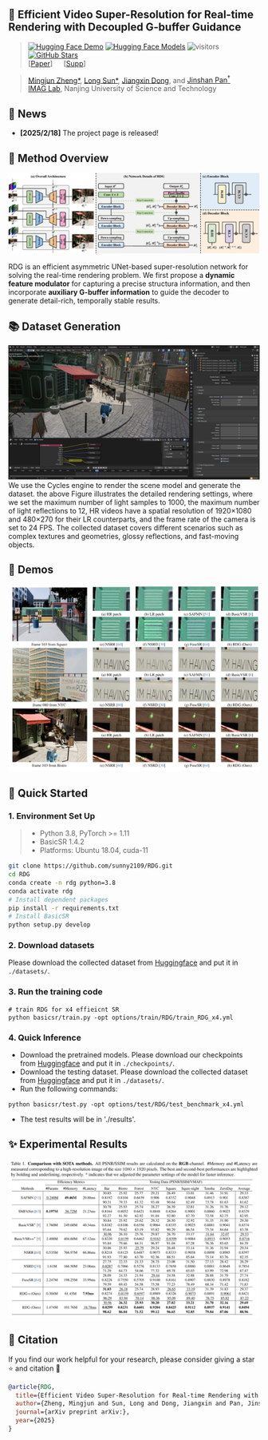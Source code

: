 ## 📖 Efficient Video Super-Resolution for Real-time Rendering with Decoupled G-buffer Guidance
> [![Hugging Face Demo](https://img.shields.io/badge/%F0%9F%A4%97%20Hugging%20Face-Demos-blue)](https://huggingface.co/spaces/Meloo/SAFMN)
[![Hugging Face Models](https://img.shields.io/badge/%F0%9F%A4%97%20Hugging%20Face-Models-blue)](https://huggingface.co/Meloo/SAFMN/tree/main)
![visitors](https://visitor-badge.laobi.icu/badge?page_id=sunny2109/RDG)
[![GitHub Stars](https://img.shields.io/github/stars/sunny2109/RDG?style=social)](https://github.com/sunny2109/RDG) <br>
> [[Paper]()] &emsp;
[[Supp]()]  <br>

> [Mingjun Zheng*](https://github.com/Zheng-MJ), 
[Long Sun*](https://github.com/sunny2109), 
[Jiangxin Dong](https://scholar.google.com/citations?user=ruebFVEAAAAJ&hl=zh-CN&oi=ao), 
and [Jinshan Pan<sup>†</sup>](https://jspan.github.io/) <br>
> [IMAG Lab](https://imag-njust.net/), Nanjing University of Science and Technology


## 📜 News
 - **[2025/2/18]** The project page is released!

## 🚀 Method Overview
<div align="center">
    <img src='./assets/arch.png'/>
</div>

RDG is an efficient asymmetric UNet-based super-resolution network for solving the real-time rendering problem.
We first propose a **dynamic feature modulator** for capturing a precise structura information, 
and then incorporate **auxiliary G-buffer information** to guide the decoder to generate detail-rich, temporally stable results.


## 📚 Dataset Generation
<div align="center">
    <img src='./assets/Blender.png'/>
</div>
We use the Cycles engine to render the scene model and generate the dataset. the above Figure illustrates the detailed rendering settings, 
where we set the maximum number of light samples to 1000, the maximum number of light reflections to 12, 
HR videos have a spatial resolution of 1920×1080 and 480×270 for their LR counterparts, and the frame rate of the camera is set to 24 FPS. 
The collected dataset covers different scenarios such as complex textures and geometries, glossy reflections, and fast-moving objects.


## 👀 Demos
<div align="center">
    <img src='./assets/visual_results.png'/>
</div>


## 🚀 Quick Started
### 1. Environment Set Up
> - Python 3.8, PyTorch >= 1.11
> - BasicSR 1.4.2
> - Platforms: Ubuntu 18.04, cuda-11

```bash
git clone https://github.com/sunny2109/RDG.git
cd RDG
conda create -n rdg python=3.8
conda activate rdg
# Install dependent packages
pip install -r requirements.txt
# Install BasicSR
python setup.py develop
```

### 2. Download datasets
Please download the collected dataset from [Huggingface](https://huggingface.co/Meloo/RDG) and put it in `./datasets/`.

### 3. Run the training code
```
# train RDG for x4 effieicnt SR
python basicsr/train.py -opt options/train/RDG/train_RDG_x4.yml
```

### 4. Quick Inference
- Download the pretrained models.
Please download our checkpoints from [Huggingface](https://huggingface.co/Meloo/RDG) and put it in `./checkpoints/`.
- Download the testing dataset.
Please download the collected dataset from [Huggingface](https://huggingface.co/Meloo/RDG) and put it in `./datasets/`.
- Run the following commands:
```
python basicsr/test.py -opt options/test/RDG/test_benchmark_x4.yml 
```
- The test results will be in './results'.


## ✨ Experimental Results
<div align="center">
    <img src='./assets/results.png'/>
</div>


## 📎 Citation 

If you find our work helpful for your research, please consider giving a star ⭐ and citation 📝 
```bibtex
@article{RDG,
  title={Efficient Video Super-Resolution for Real-time Rendering with Decoupled G-buffer Guidance},
  author={Zheng, Mingjun and Sun, Long and Dong, Jiangxin and Pan, Jinshan}
  journal={arXiv preprint arXiv:},
  year={2025}
}
